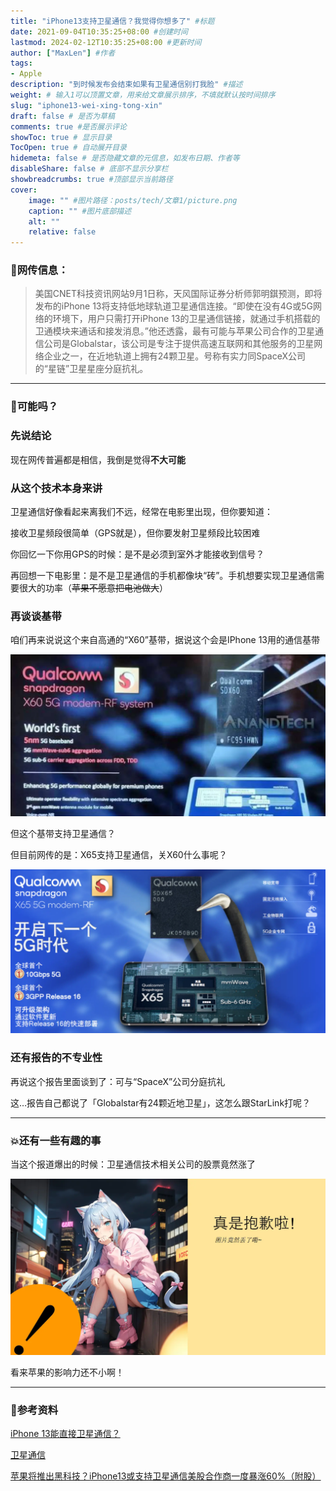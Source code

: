 ```yaml
---
title: "iPhone13支持卫星通信？我觉得你想多了" #标题
date: 2021-09-04T10:35:25+08:00 #创建时间
lastmod: 2024-02-12T10:35:25+08:00 #更新时间
author: ["MaxLen"] #作者
tags: 
- Apple
description: "到时候发布会结束如果有卫星通信别打我脸" #描述
weight: # 输入1可以顶置文章，用来给文章展示排序，不填就默认按时间排序
slug: "iphone13-wei-xing-tong-xin"
draft: false # 是否为草稿
comments: true #是否展示评论
showToc: true # 显示目录
TocOpen: true # 自动展开目录
hidemeta: false # 是否隐藏文章的元信息，如发布日期、作者等
disableShare: false # 底部不显示分享栏
showbreadcrumbs: true #顶部显示当前路径
cover:
    image: "" #图片路径：posts/tech/文章1/picture.png
    caption: "" #图片底部描述
    alt: ""
    relative: false
---
```


### 👄网传信息：

> 美国CNET科技资讯网站9月1日称，天风国际证券分析师郭明錤预测，即将发布的iPhone 13将支持低地球轨道卫星通信连接。“即使在没有4G或5G网络的环境下，用户只需打开iPhone 13的卫星通信链接，就通过手机搭载的卫通模块来通话和接发消息。”他还透露，最有可能与苹果公司合作的卫星通信公司是Globalstar，该公司是专注于提供高速互联网和其他服务的卫星网络企业之一，在近地轨道上拥有24颗卫星。号称有实力同SpaceX公司的“星链”卫星星座分庭抗礼。

---

### 👀可能吗？

### 先说结论

现在网传普遍都是相信，我倒是觉得**不大可能**

### 从这个技术本身来讲

卫星通信好像看起来离我们不远，经常在电影里出现，但你要知道：

接收卫星频段很简单（GPS就是），但你要发射卫星频段比较困难

你回忆一下你用GPS的时候：是不是必须到室外才能接收到信号？

再回想一下电影里：是不是卫星通信的手机都像块“砖”。手机想要实现卫星通信需要很大的功率（~~苹果不愿意把电池做大~~）

### 再谈谈基带

咱们再来说说这个来自高通的“X60”基带，据说这个会是IPhone 13用的通信基带

![image](https://github.com/maxlen727/picx-images-hosting/raw/master/image.6r3ed5t1z5c0.webp)

但这个基带支持卫星通信？

但目前网传的是：X65支持卫星通信，关X60什么事呢？

![image](https://github.com/maxlen727/picx-images-hosting/raw/master/image.193zesj1csww.webp)

### 还有报告的不专业性

再说这个报告里面谈到了：可与“SpaceX”公司分庭抗礼

这…报告自己都说了「Globalstar有24颗近地卫星」，这怎么跟StarLink打呢？

---

### 💥还有一些有趣的事

当这个报道爆出的时候：卫星通信技术相关公司的股票竟然涨了

![Untitled-(2)](https://github.com/maxlen727/picx-images-hosting/raw/master/Untitled-(2).74d1q45ezik0.webp)

看来苹果的影响力还不小啊！

---

### 📕参考资料

[iPhone 13能直接卫星通信？](https://baijiahao.baidu.com/s?id=1709832284045729294&wfr=spider&for=pc)

[卫星通信](https://baike.baidu.com/item/%E5%8D%AB%E6%98%9F%E9%80%9A%E4%BF%A1/413212?fr=aladdin)

[苹果将推出黑科技？iPhone13或支持卫星通信美股合作商一度暴涨60%（附股）](https://baijiahao.baidu.com/s?id=1709564851782755764&wfr=spider&for=pc)
